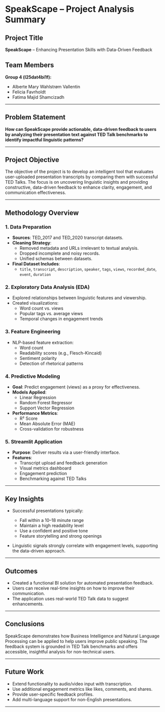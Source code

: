 # SpeakScape – Project Analysis Summary

## Project Title
**SpeakScape** – Enhancing Presentation Skills with Data-Driven Feedback

## Team Members
**Group 4 (l25dat4bi1f):**
- Alberte Mary Wahlstrøm Vallentin  
- Felicia Favrholdt  
- Fatima Majid Shamcizadh  

---

## Problem Statement
**How can SpeakScape provide actionable, data-driven feedback to users by analyzing their presentation text against TED Talk benchmarks to identify impactful linguistic patterns?**

---

## Project Objective
The objective of the project is to develop an intelligent tool that evaluates user-uploaded presentation transcripts by comparing them with successful TED Talks. The focus is on uncovering linguistic insights and providing constructive, data-driven feedback to enhance clarity, engagement, and communication effectiveness.

---

## Methodology Overview

### 1. Data Preparation
- **Sources**: TED_2017 and TED_2020 transcript datasets.
- **Cleaning Strategy**:
  - Removed metadata and URLs irrelevant to textual analysis.
  - Dropped incomplete and noisy records.
  - Unified schemas between datasets.
- **Final Dataset Includes**:
  - `title`, `transcript`, `description`, `speaker`, `tags`, `views`, `recorded_date`, `event`, `duration`

### 2. Exploratory Data Analysis (EDA)
- Explored relationships between linguistic features and viewership.
- Created visualizations:
  - Word count vs. views
  - Popular tags vs. average views
  - Temporal changes in engagement trends

### 3. Feature Engineering
- NLP-based feature extraction:
  - Word count
  - Readability scores (e.g., Flesch-Kincaid)
  - Sentiment polarity
  - Detection of rhetorical patterns

### 4. Predictive Modeling
- **Goal**: Predict engagement (views) as a proxy for effectiveness.
- **Models Applied**:
  - Linear Regression
  - Random Forest Regressor
  - Support Vector Regression
- **Performance Metrics**:
  - R² Score
  - Mean Absolute Error (MAE)
  - Cross-validation for robustness

### 5. Streamlit Application
- **Purpose**: Deliver results via a user-friendly interface.
- **Features**:
  - Transcript upload and feedback generation
  - Visual metrics dashboard
  - Engagement prediction
  - Benchmarking against TED Talks

---

## Key Insights
- Successful presentations typically:
  - Fall within a 10–18 minute range
  - Maintain a high readability level
  - Use a confident and positive tone
  - Feature storytelling and strong openings

- Linguistic signals strongly correlate with engagement levels, supporting the data-driven approach.

---

## Outcomes
- Created a functional BI solution for automated presentation feedback.
- Users can receive real-time insights on how to improve their communication.
- The application uses real-world TED Talk data to suggest enhancements.

---

## Conclusions
SpeakScape demonstrates how Business Intelligence and Natural Language Processing can be applied to help users improve public speaking. The feedback system is grounded in TED Talk benchmarks and offers accessible, insightful analysis for non-technical users.

---

## Future Work
- Extend functionality to audio/video input with transcription.
- Use additional engagement metrics like likes, comments, and shares.
- Provide user-specific feedback profiles.
- Add multi-language support for non-English presentations.

---

